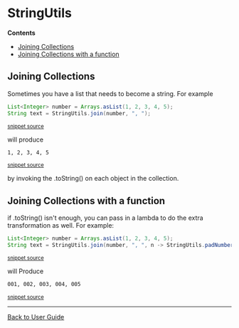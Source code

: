 <!--
This file was generate by MarkdownSnippets.
Source File: /approvaltests-util/docs/StringUtils.source.md
To change this file edit the source file and then re-run the generation using either the dotnet global tool (https://github.com/SimonCropp/MarkdownSnippets#markdownsnippetstool) or using the api (https://github.com/SimonCropp/MarkdownSnippets#running-as-a-unit-test).
-->
<a id="top"></a>

# StringUtils



<!-- START doctoc generated TOC please keep comment here to allow auto update -->
<!-- DON'T EDIT THIS SECTION, INSTEAD RE-RUN doctoc TO UPDATE -->
**Contents**

- [Joining Collections](#joining-collections)
- [Joining Collections with a function](#joining-collections-with-a-function)

<!-- END doctoc generated TOC please keep comment here to allow auto update -->

## Joining Collections

Sometimes you have a list that needs to become a string.
For example
<!-- snippet: join_collection -->
```java
List<Integer> number = Arrays.asList(1, 2, 3, 4, 5);
String text = StringUtils.join(number, ", ");
```
<sup>[snippet source](/approvaltests-util/src/test/java/com/spun/util/tests/StringUtilsTest.java#L52-L55)</sup>
<!-- endsnippet -->
will produce
<!-- snippet: /approvaltests-util/src/test/java/com/spun/util/tests/StringUtilsTest.testJoinCollection.approved.txt -->
```txt
1, 2, 3, 4, 5
```
<sup>[snippet source](/approvaltests-util/src/test/java/com/spun/util/tests/StringUtilsTest.testJoinCollection.approved.txt#L1-L1)</sup>
<!-- endsnippet -->
by invoking the .toString() on each object in the collection.

## Joining Collections with a function
if .toString() isn't enough, you can pass in a lambda to do the extra transformation as well.
For example:
<!-- snippet: join_collection_with_lambda -->
```java
List<Integer> number = Arrays.asList(1, 2, 3, 4, 5);
String text = StringUtils.join(number, ", ", n -> StringUtils.padNumber(n, 3));
```
<sup>[snippet source](/approvaltests-util/src/test/java/com/spun/util/tests/StringUtilsTest.java#L60-L63)</sup>
<!-- endsnippet -->
will Produce
<!-- snippet: /approvaltests-util/src/test/java/com/spun/util/tests/StringUtilsTest.testJoinCollectionWithFunction.approved.txt -->
```txt
001, 002, 003, 004, 005
```
<sup>[snippet source](/approvaltests-util/src/test/java/com/spun/util/tests/StringUtilsTest.testJoinCollectionWithFunction.approved.txt#L1-L1)</sup>
<!-- endsnippet -->

---

[Back to User Guide](README.md#top)
